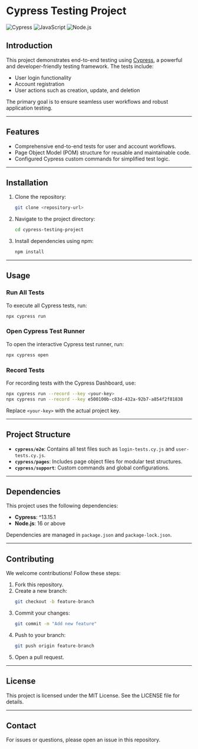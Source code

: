 
# Cypress Testing Project

![Cypress](https://img.shields.io/badge/Cypress-17202C?style=for-the-badge&logo=cypress&logoColor=white)
![JavaScript](https://img.shields.io/badge/JavaScript-F7DF1E?style=for-the-badge&logo=javascript&logoColor=black)
![Node.js](https://img.shields.io/badge/Node.js-339933?style=for-the-badge&logo=nodedotjs&logoColor=white)

## Introduction

This project demonstrates end-to-end testing using [Cypress](https://www.cypress.io/), a powerful and developer-friendly testing framework. The tests include:
- User login functionality
- Account registration
- User actions such as creation, update, and deletion

The primary goal is to ensure seamless user workflows and robust application testing.

---

## Features

- Comprehensive end-to-end tests for user and account workflows.
- Page Object Model (POM) structure for reusable and maintainable code.
- Configured Cypress custom commands for simplified test logic.

---

## Installation

1. Clone the repository:
   ```bash
   git clone <repository-url>
   ```
2. Navigate to the project directory:
   ```bash
   cd cypress-testing-project
   ```
3. Install dependencies using npm:
   ```bash
   npm install
   ```

---

## Usage

### Run All Tests
To execute all Cypress tests, run:
```bash
npx cypress run
```

### Open Cypress Test Runner
To open the interactive Cypress test runner, run:
```bash
npx cypress open
```

### Record Tests
For recording tests with the Cypress Dashboard, use:
```bash
npx cypress run --record --key <your-key>
npx cypress run --record --key e500100b-c83d-432a-92b7-a854f2f81838
```
Replace `<your-key>` with the actual project key.

---

## Project Structure

- **`cypress/e2e`**: Contains all test files such as `login-tests.cy.js` and `user-tests.cy.js`.
- **`cypress/pages`**: Includes page object files for modular test structures.
- **`cypress/support`**: Custom commands and global configurations.

---

## Dependencies

This project uses the following dependencies:
- **Cypress**: ^13.15.1
- **Node.js**: 16 or above

Dependencies are managed in `package.json` and `package-lock.json`.

---

## Contributing

We welcome contributions! Follow these steps:
1. Fork this repository.
2. Create a new branch:
   ```bash
   git checkout -b feature-branch
   ```
3. Commit your changes:
   ```bash
   git commit -m "Add new feature"
   ```
4. Push to your branch:
   ```bash
   git push origin feature-branch
   ```
5. Open a pull request.

---

## License

This project is licensed under the MIT License. See the LICENSE file for details.

---

## Contact

For issues or questions, please open an issue in this repository.
